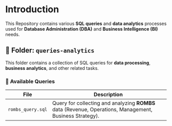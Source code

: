 # Introduction
This Repository contains various **SQL queries** and **data analytics** processes used for **Database Administration (DBA)** and **Business Intelligence (BI)** needs.

## 📂 Folder: `queries-analytics`
This folder contains a collection of SQL queries for **data processing**, **business analytics**, and other related tasks.

### 📌 **Available Queries**
| File | Description |
|------|-----------|
| `rombs_query.sql` | Query for collecting and analyzing **ROMBS** data (Revenue, Operations, Management, Business Strategy). |
